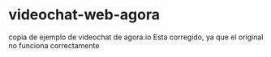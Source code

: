 # videochat-web-agora
copia de ejemplo de videochat de agora.io
Esta corregido, ya que el original no funciona correctamente
